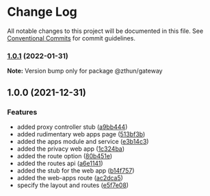# Change Log

All notable changes to this project will be documented in this file.
See [Conventional Commits](https://conventionalcommits.org) for commit guidelines.

### [1.0.1](https://github.com/zthun/roadblock/compare/v1.0.0...v1.0.1) (2022-01-31)

**Note:** Version bump only for package @zthun/gateway





## 1.0.0 (2021-12-31)


### Features

* added proxy controller stub ([a9bb444](https://github.com/zthun/roadblock/commit/a9bb444d5249fc911a6aab938fe99918afaa5d4d))
* added rudimentary web apps page ([513bf3b](https://github.com/zthun/roadblock/commit/513bf3b00686d1c926c8443e720639b01ec9ea10))
* added the apps module and service ([e3b14c3](https://github.com/zthun/roadblock/commit/e3b14c34de4c1becd98349be74f8360f0d886ba9))
* added the privacy web app ([1c324ba](https://github.com/zthun/roadblock/commit/1c324ba26af0ac9a3a8eddf382e3e5ceb4ec24dc))
* added the route option ([80b451e](https://github.com/zthun/roadblock/commit/80b451e7295cbc1a47b7af336a1c883c09d4e698))
* added the routes api ([a6e1141](https://github.com/zthun/roadblock/commit/a6e11417aacffd69937a9825de2c0913d6d5d8cd))
* added the stub for the web app ([b14f757](https://github.com/zthun/roadblock/commit/b14f757f658d123d82ff7962a4c9a1a4e310b118))
* added the web-apps route ([ac2dca5](https://github.com/zthun/roadblock/commit/ac2dca5b497df0c2550930f4ae589416392e0041))
* specify the layout and routes ([e5f7e08](https://github.com/zthun/roadblock/commit/e5f7e08d564bd20f72b27431bed809c7d46d0783))
